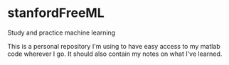 # stanfordFreeML
Study and practice machine learning

This is a personal repository I'm using to have easy access to my matlab code wherever I go. It should also contain my notes on what I've learned.
